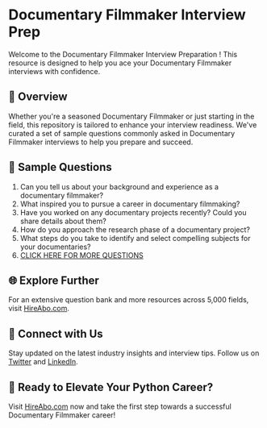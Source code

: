 # Documentary Filmmaker Interview Prep

Welcome to the Documentary Filmmaker Interview Preparation ! This resource is designed to help you ace your Documentary Filmmaker interviews with confidence.

## 🚀 Overview

Whether you're a seasoned Documentary Filmmaker or just starting in the field, this repository is tailored to enhance your interview readiness. We've curated a set of sample questions commonly asked in Documentary Filmmaker interviews to help you prepare and succeed.

## 📝 Sample Questions

1. Can you tell us about your background and experience as a documentary filmmaker?
2. What inspired you to pursue a career in documentary filmmaking?
3. Have you worked on any documentary projects recently? Could you share details about them?
4. How do you approach the research phase of a documentary project?
5. What steps do you take to identify and select compelling subjects for your documentaries?
6. [CLICK HERE FOR MORE QUESTIONS](https://hireabo.com/job/8_0_37/Documentary%20Filmmaker)

## 🌐 Explore Further

For an extensive question bank and more resources across 5,000 fields, visit [HireAbo.com](https://www.hireabo.com).

## 📱 Connect with Us

Stay updated on the latest industry insights and interview tips. Follow us on [Twitter](https://twitter.com/hireabo) and [LinkedIn](https://www.linkedin.com/in/hire-abo-3609972a8/).

## 🚀 Ready to Elevate Your Python Career?

Visit [HireAbo.com](https://www.hireabo.com) now and take the first step towards a successful Documentary Filmmaker career!